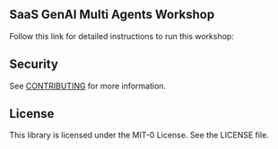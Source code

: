 ## SaaS GenAI Multi Agents Workshop

Follow this link for detailed instructions to run this workshop: 

## Security

See [CONTRIBUTING](CONTRIBUTING.md#security-issue-notifications) for more information.

## License

This library is licensed under the MIT-0 License. See the LICENSE file.
